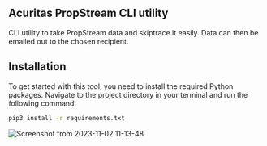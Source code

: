 ## Acuritas PropStream CLI utility
CLI utility to take PropStream data and skiptrace it easily. Data can then be emailed out to the chosen recipient.

## Installation

To get started with this tool, you need to install the required Python packages. Navigate to the project directory in your terminal and run the following command:

```sh
pip3 install -r requirements.txt
```

![Screenshot from 2023-11-02 11-13-48](https://github.com/dylduhamel/Acuritas-PropStream-Utility/assets/70403658/97effcc5-baae-4082-bb11-457ce8542507)
